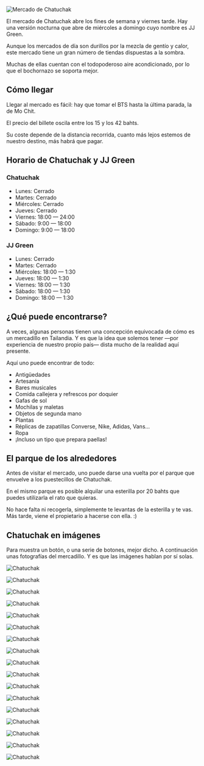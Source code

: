 ![Mercado de Chatuchak](https://lh3.googleusercontent.com/eWA-L0ua3aJVPJnsTg1H4zl1ADeZzmbS1wn6D1BqlT5-SaM5BCnFgfipDiFI0oG3P-EraFM1jCbq7nIg1nbp5-aI4szYZrzHfkp-CxbqwHgxQV5iHAf1sQCdfpfzVY9kdXUhzjzr31kyJaDqgXvX17PbtjwJWcuwTgYH8rvgmOkOXUVjYWqH0Q6GONcy-DiSeSUqC6or7V6M_jONUFZ9o83CRalwwD_YNlPn5egx73DIDv91dKqSSVpnSaLdKp9mSaTtgQ-jvbjCvaooxCwX4DT8XE77WHtIq-1s9VHGijNKzEOfMdhCCDIX6S7P6ViJRY0EsDm4C4wAlJoguzxJlBvP8jIWCl8mFM68WaPZosjzh9ky5wTlEL_6fpVaHHmXrbZ8c2nenHE-AzXnChgBsS7Qkqv_BAUcpdjLQ5b7g-EZiagSjoPcrY6oLQjjxACmovrB-KkmarmyxTZhNX9kuJ9kK1K_eeNQTzMzf_vqUnsmgjx6lGM0gveoCYdFt6hfauKiCC7SwBOedSvnc5nul3yKWsfQt2xYRIESaivvfFe7nWGUmIgKOiXlnzeXvXwW-2ImIoimRQwMWT2dqLNMElIww_mGJNEYYphQwc-BNGySFf0sRQ=w800-no)

El mercado de Chatuchak abre los fines de semana y viernes tarde. Hay una versión nocturna que abre de miércoles a domingo cuyo nombre es JJ Green.

Aunque los mercados de día son durillos por la mezcla de gentío y calor, este mercado tiene un gran número de tiendas dispuestas a la sombra.

Muchas de ellas cuentan con el todopoderoso aire acondicionado, por lo que el bochornazo se soporta mejor.


## Cómo llegar

Llegar al mercado es fácil: hay que tomar el BTS hasta la última parada, la de Mo Chit.

El precio del billete oscila entre los 15 y los 42 bahts.

Su coste depende de la distancia recorrida, cuanto más lejos estemos de nuestro destino, más habrá que pagar.

## Horario de Chatuchak y JJ Green

### Chatuchak

- Lunes: Cerrado
- Martes: Cerrado
- Miércoles: Cerrado
- Jueves: Cerrado
- Viernes: 18:00 — 24:00
- Sábado: 9:00 — 18:00
- Domingo: 9:00 — 18:00

### JJ Green

- Lunes: Cerrado
- Martes: Cerrado
- Miércoles: 18:00 — 1:30
- Jueves: 18:00 — 1:30
- Viernes: 18:00 — 1:30
- Sábado: 18:00 — 1:30
- Domingo: 18:00 — 1:30

## ¿Qué puede encontrarse?

A veces, algunas personas tienen una concepción equivocada de cómo es un mercadillo en Tailandia. Y es que la idea que solemos tener —por experiencia de nuestro propio país— dista mucho de la realidad aquí presente.

Aquí uno puede encontrar de todo:

- Antigüedades
- Artesanía
- Bares musicales
- Comida callejera y refrescos por doquier
- Gafas de sol
- Mochilas y maletas
- Objetos de segunda mano
- Plantas
- Réplicas de zapatillas Converse, Nike, Adidas, Vans...
- Ropa
- ¡Incluso un tipo que prepara paellas!

## El parque de los alrededores

Antes de visitar el mercado, uno puede darse una vuelta por el parque que envuelve a los puestecillos de Chatuchak.

En el mismo parque es posible alquilar una esterilla por 20 bahts que puedes utilizarla el rato que quieras.

No hace falta ni recogerla, simplemente te levantas de la esterilla y te vas. Más tarde, viene el propietario a hacerse con ella. :)

## Chatuchak en imágenes

Para muestra un botón, o una serie de botones, mejor dicho. A continuación unas fotografías del mercadillo. Y es que las imágenes hablan por sí solas.

![Chatuchak](https://lh3.googleusercontent.com/bKWwpcf3nhRE7898l90R-15ADLN_ghg6wb9eNjK9IMIowRgjOhsDBwetpmqFbWRPsKQPVL-FO8OGGO5suJHSz9GcG8S00F0kNZ2McP1mgT04c5Ylr4p2LfNyNm5DI6TmJ7qDWE1oxYdbueqNTeB4PhRKrRLWCH37NtD9PlDozJ-ExWDBNq_Oa9lKGOyJbbpO3Mdmf3b3NGEP8ZPpT_sU0EGeFgvd1nUIW1DsuYbxST4xBjp-KGsd5hxfNzbux_YzUvfJg166aKUSCjkkXTbJEMr8QOye-DefUqiN4k765HgR_muTESFYAkr52JH70-U0Z_atL7qvdyT-r1XDF8jI1Dr_UlMjyRGuSvwXrTDc9qCmk6n_oNCYU7xfI9A_oivakIbt7TaqK4Zzm5AJGqQ68t6GQPhwODihWED-oqqdgsYWoCPpxLHl0f-F2C5Z2kAYz15U77dbA9RCZh5Gfb3__L35aoXMOG1SDgJRVRX04pb0vJHfHVc6t1f_01PeVYCZmgd1NDm_GGJIJwm9RngEn9QXnfu1FYxPxV_P9f9HIxDWl5HXsm9FBDRN51nx7hSTIHdfNkRcdKYRfimjqaff1x36xdHlH-v-UjNgCs5rvYeCfZpzOQ=w800-no)

![Chatuchak](https://lh3.googleusercontent.com/bGOYseOcZZhRKsywGtWm2XM_rFXeJ1vwv-unZVa9YqLDvp_es4kIaQF2AOCIB9Jd3JW-I5YSN0SXegV5m9rNiHggXr-0G9lMw9UevZWYGOWQZRUz45EZM5JCDOedkwP0Tio2hk01-dp2g1S27AtUMopNGn0Xyy7TOcXmglCfPBL2D1Jd4k5PH4oU4QSg96RCQYWReN0L_ms_eotulZkO-jUkXrGBlLGUMR0oGDDeeq0z1J10NpJwwQ364abvBXlwQ_8qfvbQmojniTSk5rzLtFPVJtsTtduzXA4gcLsy1JpUulE3w-pLfQXG4U4Yug5C6UsnIU5iDVdp-N6ksQww9S4Mn8x2UWREHXZU6fZ6bugksZYNpleylcamqO1aKgM_K5SHqFbF2tb8ZPkj0rws1WVYsnEN6BkOpgC5gziPjSDz4dBDrswZ9AeDSRtcvunAWofCC-wImMQGTJtYR8QfmPDayGCPlQ72WrkIpt2EhjDsK9p-S73ocDccGoJrTWAl0r_sDWStcFV-qPdKdNhUE85I5I56J-15hEFI-xsEMxyW4LkViF7wTRTpTECkdKH1GpXAiomRDdZkvG5vvoBXx-KcwHSAqKko8w4rI95lqkAkLDPuZA=w800-no)

![Chatuchak](https://lh3.googleusercontent.com/fkl-DaYU3W3XAvBWF0aBTDgmvyKUzugdR4itwgPUo46_DYYNhks76DrNioNDUo_EooTwK6PYT5nEX1qmigXdPhqU2r-j_u0ZSj8fYFYyIhPeI8OAmUo9u4nxJ1NKpYI9bv_uzRZyE5gg-gm--EY7wocFugTlERAgi47eBMzOlDxxYfZCVBQ73ZDa9VmieBZyoQrwnhqdH6S44G2CeKieb59nNxErny_QX10kEX17i4Cu0YlC8d7vzFKuLAbAIGXfW0j6g_0qjwI0y0DhR8uJJHetQsrjKJWv19O7VlmbXo-6v-ugazSgrJvF7REwvCpQdV3VUjxOgxnzBCqfOm9mzUc5WOWAa8DD4x-h3hK_UyfJWH2qEPbTIGh3XXfttxfyDgneqts8Bpv_iz_oBGsYWLcZPbSc_Kq5XsjAt5HvuTVRiS-grhoszQ_xBpPAL4i0G6Q9qddAn5KH71C1LuX__k7JyImvjIl9EEy4o2sNAweI1WvxFv6_gr51OcrqQPSiN_A-Lr8CZwDQYLciSQgAnKh5uS8xP-Ct8pblrnBNXeYuYE4E9l6CHjfODc7idQc1EQMX_shSTj9mKdobxQUNbcQ3fKS_pxWAYCJ31CtaTbT3E2XF-A=w800-no)

![Chatuchak](https://lh3.googleusercontent.com/Olw7Nmn0VTi8g0wCV2WeB8i51GLnZ0lMRcjhJHbfiHODEL6F9IdXuXHQHSjJfelLJTX7Txtw2GRKfGqBKuwgYmWCDTw8AZuHFsKCcjkFxrgfAzQV7PhsVwKPGCb2t3CXINGYgtE8lCFDumu3_c0DPyJuBWnDuEi9fsFF5Srr8a8vAIg_Qt6IsCRDFxrKZ7JAQgQAXuoEMuHqmyzvBV7A0FSFd7raVwQTqCK24AlP0djX4JaYV0Pu9MpEf4B6VHK8qvWYPtCWzaQZrecpC-pDO-paQ6rDdrM_pQZpmnP1FoNhB8chTH2fIEzzp5dGsjffKXj6N2a4Y-uw3SCq-uCmHqgWYfK8NVx31FTpmml9-DQ9V-jLQWtToo2iZl9Nyq7hLe06wej4buyzxIByyxb101oE7Dp8Nu18LeQfvsigtV4txQZURTOe7Pbi5ExgUND9h6WEnxuUidXHIXbnUBs6dWo1UozRY9Ld1QZYeY6MoeU_qCD-LiudM1mW6jfrAuiS1uKgk9usiK2RMlIvPvBhQOO1WhkZ9NBkEPexsTWiK2g7Hw9DmmYyo88gS58IiGSmvDDoeES8fntX3xaynaXG16LqYjlutZxJhbX8syiXlnqAM8h_0A=w800-no)

![Chatuchak](https://lh3.googleusercontent.com/PTdRtvPK8hMGdSYcKhht5d73SWWGZmV7n6FCtBzdpv1jvAA95qolvagLl3urxL_qRXZYojQALefNGK9pukF8j6Pisf6TxLixrVL6dorgN7eNbHZim0KdufKfSMCFsKod1fLtvdtXnPAnK4uJfrgH1-FO629bF7h5qfbzrO0gPo9AwXEgIYi8RocfsPfjg-5nFjtIf8DtVQtWp9jwuCtlwwI1QgNGJ8JpqislJBjQ85GcKJT81HoBiNya8i9P-e3w3ive1bc_yKQ6H9VVYeTUvGgsZ-0Rna85s4DKO13XV48FyIRH4QVvnql9Y9p0GLXwm4cS75D18yIssYcSKAJrQU_L2tpQGBR0-pvMTSdU7VzGZq51TP8TV8QcgaGE-DJTIS5L4z1BvWrF4sTPclPfZZaEFS948J5oucAPlODjnp554utUdrU9lqen1K7XXC2AwmgkGet-A3JBP8M8T_yTavkqUU2BguwomiFZzvf5XvTQmgpXj94GAbSOJE-_rJLjYJvgqp80q-fdQ907tOLJ7SRlIHU5xcpt5a8JvHDxzjRqHZ5HPo4V0lw68D1nBfo5ZQFb5NcLkAB7mrdVIzTZca8jJ9b1zbs87gVw6C1kY-fJshmKjQ=w800-no)

![Chatuchak](https://lh3.googleusercontent.com/p3EV32IZZ6hLYob4ocUaSY_r7NXhwIueF9gRQWW_Q9pBk6NNX3imOns0WXwXALeCLE0njR5lJ2_CDn528vO7n5r541vBqSKbuq-kC3oGCcW34MLM1dYYeXoWBuHXWETq87ycEYymz1mi-SIuZu0EUdfJzqwg0UK9_SvprOgOESFUSv93lJlWCKLd78Pa4cSjLTVxqoCVJsoS8usKMLY49_4WYhWeCTCLHk2RJxNDZDNa3kPR0pqx0urUmopMnFcy4Zm-1kKdYV6TWHmal5Rdw465P5pWmbNHgn2Q0ZTrG21p6169nGFrPbi1I7_vDHoQm--SDOdkFeOifNEcxm2KVPSw1_6j7l_mbmdzA75NKJO4mr0lejZYUJ0cy6OGRGM-v5jv0xtEojqOeB4doLvJCZpsFpUZ31lnSw3yycFB6r3qx10NvZhDKbSf807-3q6XPagKYVzHSKOflD81x2HTFdSPFCkbQwoJk_6zlyJN_oXrQPNvfNQ6zFhyqKjz2msLL7w1KX1zXD9NPPOc87DGwe9H1u9amvRiJaLuTpUTLMjkB_8CgHZMufq1yhv5kJlxaf5eovh1jMTX-xu6NPjbtQaPMysv4kTlEYNLtqoOJZ-5MMcPMQ=w800-no)

![Chatuchak](https://lh3.googleusercontent.com/3wINkQKGvwNpBt3CFy23WgDpc5SnWK9pn5tZwEOn-R8ychSjniFfYAyKre2-NyzvUwzHeqaycioGNlKmF6iJfbXzb6TvoLoi1s065ya3VzDknTdB33Y3i5t7Ml5sCILOv4JrGBQ8pLAmU3Yn4owtaz4JfUXiHVdX6OanVYdAH-VpqYhdl0Z1Kq5IFJM2omCndPbpiZwJKxrjhhC72ZQtwTQX_HeZgxZz0o_B1FlShqHQG5P2dCz4bGGzirTHsL6Al4i1_yuWFyw0_RoREujumKQTT0yOl9_wuk1DocOcHn5h3l6PgaRwiZx1Va6NkFYOlzidK0RTS2SIscRZu8vFkRRMwPrda4R7QfEklLHZLIya2bxvTx7rbXTY1FM6D-T1oRSwS8h35VkQ3B6nw3ib6Ge5lT6OYu1IQz56VMmioQcaWrX5CjQGidbAGfqUyJyWCzCEEN5TZBmBgDZu6RCWHT0QwsNSUViEBbgFUzcSW_0WxYBIIRRro5LPSqKBv0DtIloQl07C4lKDM4BxCPc9tFOAp024byOneCAUZEDjs9Xj1tUFOH7GYy6YcI5JfwX9qdH2YTGrJe8LgvO8FSyqGU7HMt9_t2IcIPDeZirTi72sDmoduw=w800-no)

![Chatuchak](https://lh3.googleusercontent.com/u_OCtAkQG1YT9BlliTPyQMjUEa7MjRb8a_DxKJ5wXj08NbJ3c7cZqkE9XXthPPEMu6DZkS8E8-1KHpZVtbfUDxf06bSnEgADozioZwI58dnEHxbpXRxJN3gnkjjJkt-fs-wDuTF1HretjCiFZZbAPPErdh0JO3PTk7ietVM-rw7ZlNIgMkMJbvmOJF9Z-nCi14frU2bZmshndUy6VItl2kvWf-_gO0nQXgz0ERgT9qZBhHFtzgclnrY12ATGanybY18i4v16rIY3YTXpml6liaq4P9SYtVvRRnd-SrQelRzv4tRXcoWT2Fcsafz0VgC9HKRglJ1I9ERkmXH4chYMdzx7fVZ96xqRKt2sAKjvLtetd0eVo-zU7Oizg-SwF8BjACiLAASPINqTkNer0k_DhlN9C_DX9S1cI_FPYxUN1rg_HweJKXeK98M6X0XaXQz3QBIdAypudxusiQrmZNLJDIAZvLcDUut3Lrc0b_9pITm_79xH6nqolKmEKC_3OqKaBuLiKEQHECV2HlM94TriQqBWBMky_IoHds41_MFH3wtwxzRf3-Q11OJu5xF1Z_-ujxfRG8uivOgAnNTqMr9amR_GXTlkcyDNUxNX6o6aibbslPLxcg=w800-no)

![Chatuchak](https://lh3.googleusercontent.com/MEtKzM64QfC30XXAu0BzU7aReYDFq7EVAsqYNM3h4H2X56upTk3XvIlefnRCiPmnbdsWnJiKyofIfnYVOeR6R7AXkR9frn0ma6kI2d7eAJC_mAyfMXtuccRMLa5Xr2pbFMtDpGql5Nb3E52QKP0yf_GqQJ6fvvikZekbFVacVaNMqTOwFZsiqvy4ommLWp-b95_ex2_8GVBUEcdWwYgbXrOQQ0mOpVFvjf1klVll4Td1fSrCmJKcUrZN2sJfTjHAada8IdQ3NrWliQmssVULc-C4gaHV3NB98bMQJrDVmYx5BpyxQL2JPaJzxToIoNIVcqtrsipM4KoTDZvANcgbS3i6UrFvhqnjIm2kQTT_jyxIUMyMA65yLcWQmb8EZHKFmYdk3bLde_8S7uW9c9dXdyyaslod-kV68bKt1-toQqJIdvcanHLW35Si0Tpnems7xfG8C75O1zCuCQIhJSnRCfL9hKmSFvlFL6Zr9gqU1GWjOWYLC-B2iKzD-KnKMTO0HrDw2WQCLQUbr3c7gxwEhZPMfGE0t_5zrtFp-t8h4Cxwc-R7KDPysRh-7o2iPUUQ8zzw8uXAO4gaQZRH0OKQuLVY0WUNIan50OjSUHqQ3Rao4LMxNg=w800-no)

![Chatuchak](https://lh3.googleusercontent.com/eHB_A2hdkkHSKn3P29SxT0exRPaam--68izRzMTrqv8hQRfQ5uo6q-eo-_Hq32qu88LuQh6CpftqpwSsuwzGKzQTzZERT97KPYPMSinyXSggX6EYq0cDb-XmNJEfXlR491h8ocdUfQl0b6BmAjWGU8RRZHCE8_iXg4qMbVBpRN9_mVlnQNHt9uKnotXPRSh6ISY_Dz69-kYBCbhYUpP3tcxQLaHmGUvAOVcoVckAYkjgG1YQ1ooR-rdxsSRn-q1J83rC_Zvg6sFfvHGighf_F1RerhmheDWFNjSBqjZNKA9u2F1CDgSx8Os_Emip7nk7VZjAE1k-U1N90dxeoe2PbeHD3MjoKKwYBG76R8qJ7MWW41z0ZGjyLdIny1wK_9vXsIorvIXwMjZ7ekyAEeXgfzhQPpI9IvGvtpu6jxUk20bxaJlAOqIe8NGqKMox6mET-IzeG4VHuf7zNr7NsrWcKI3hQj7bCSOcHDz2vB_3BMTTz2A-V0ErA98CQ1qWVpht8ul-AvUMu04nKekKKXQHobUb4E8kJbQXbX_s6hhcM7oLrsMnIZsSQvf3IVOgtEc669g3lTqh93q4m7xdpZvaiBo3KbvfHf2hPp5J9VUDuKI9DV-nSg=w800-no)

![Chatuchak](https://lh3.googleusercontent.com/Ku4SAWpJLNCq0egGY_wBuUU1BLDBDhG9LS2l6p3IctNKCNUkMXho2PW0_DPv-4B_Rku7zFVqO1mmpaQKJuI7IiOJEzAUUcVgXWhopWL_6YgKiaHYpAJx16DFnBLkHJYVVapRm5JRWKSfZ4nZdft2avYRQHrfpE62c_wuPBYvGuDnd3mVJPIH607hqftKZSk73htFeqSAY3UytqyT6keTYajmzAtjv_YX1hkZKQoJA_tgEMY-dDMWgeNXfSTxCfXOQw0UYCEyXBdQoJDwcZ_FazoqvUaYysIqsZRsZgQ8HI1DrXoXHe6rpoGANONCTZeYAO9lfDVmV-J8ABu0osWJbnd9DRsfVRkP2DsmhEAw4Cjtq-lVG781uRZ0IIemNkWY_z2Kc5dW8GTYU4-rPh53-YdqS0iyAemXWJFh2-sas0LJVyuLv4qgEBaWMVs4SKdCjAq-9K24jisg1KpLGIq10LQt7ajg4Wq4pR4rfcJfTAtqU9_e8wXjoZ4uxPswUgmjbKk26kdSSU6u9zTBhk_KNaJ2ALL037-jgbW4KfuggTa87Kb_X4W_hFZ2aV8t5v3JOzshbK2uX60w5bvb2t5YyXFI8j-oAIyNnquQriNYuhyxFXSvLw=w800-no)

![Chatuchak](https://lh3.googleusercontent.com/V2ndwW51cWGnfwvUel59psOWw7kSos6rlb8veHxSuJmwZsvBAOEMxm585EUgowDDbQr4sg8B10gdrfTvkAGXmGd2SNlVZq1V2wkCd-NHHGmodlLdpatQ7D3QxgHIOqMvueO3bDrL8pMsasFWE8_qtHX40-x6GYAMW7d4b1C-EBEcyrqMIoVwIxri6xMpq1zPZGBke35F1OHryHdyjaRm7o7yZpAEuhag6LDtHi9G9JiofweZui2t6_T73MjkyEuHtr6UX6aw9wewmFtz8yAaUdwkm4H1mNVjMc_N4yawd_Di1IkbAV6oEKIMHBKzGHxS4njtQ4enRD-IHDbTEyI9tHfxIsnLxHJ9geIWNVgoD0od5vDuBwb1FbX015yoI6ZcWcLgUD7rEOgr4XQOFEi9aPv1PEs_4xGmIOnOCkemc0YeLFu-iMcKDc38r3rYNayEecHo7cFO3XoF-SwagoHl67qC6C7q2c1ue5eqIgFnldGgEUhzGVX0JSQKDkgIrSb_GhYI2Zse3sPWT4xkuNy4GiUk-Z0XV_jfpGn2Pqi8ucSRLh17FPc7qXPokrzMzNVbw9Gxo28-0hrV7s0xTOBQmWnTc0yNAmGEZg5xBtWXRya6k_2vSw=w800-no)

![Chatuchak](https://lh3.googleusercontent.com/ky5QyhpkbDtdEHppRZPjXFc_p2C76YZHvswsNfJroxVqb7FzjU1JCeAeN3biXaKQyN5qEi1cmjpxzreStrM34Gf0jrPJDKGB4wse7hkmmDIsbEI3pIWxqB9DuTITC3rNkX8uBuS5o7qeNHStFIpmXVQOvNe8ZRsAW-1-cbWItAFOGM4-xd22OWMwV9Q60bZrFPnTB1aUfUXA9Q0Ya6vGtben3WGFsZkKLJeuzvXqP6nM9TvJ9LxCsagN6aphf7uNAwOmX8rTfcVSdCf0k6NJ_W6rZDEIc8clNt4M87O1QTRlWcsu9pTMbq8jMFcN6IBas2wuSxuEYBsNeMSHaPAyvV0-xKu4qJlh1PyJNGFag9WJdH4tZkc6BLKeFfytjchMruBShLDS7s8uAmvsTrowHXnbuzYzhry0xumDIYwqTCSxKFyHPUiyZ8QG-n9p0u9wTv0zni0BemcX-x1vHX1kiZYe0uyAhr5Pg6R3vpa15Q9Hj5ibkYwf5eCFlGifP-xiOLicyMnKUK8-ZzUFX3j64q0A39jIcodMkBTMkPmmqvGntopge7vDjy3dYI5SROwcSZ_R3cjUerLTtOeVr33LnxwTdlQLXtXTezyJJ4iMA3a-38YSMw=w800-no)

![Chatuchak](https://lh3.googleusercontent.com/hQ3ZZOy0vzTJ_9dz0uNi_MmMk--BEvM8mCDK37E1MBzyKShpoyuRRK0jFi5RRYCEB-X3V9BGeiVCPxCZs8brp5xZwW1NRhw7BrUHN4LJgaxgftqOE0a6wvpGxwo2dwujvfqJdJdt8SHT-leYSQj4KUvMNhS23Isdb3yzIHMkYHVXvoe40NwBk-eiGuyH4pc-zKikenYfk0TDbXK7YXiQElcdQjtlxhznutbli0ac9FHj52oubivHUnZYgIj6QlBDw7uN6dtVDnFEsUcQk1RodMQV1owo-aZdrJDbqUayWCbZ6uvzdhAGLZGJEpQNL6iSfNNCmvO8m_i4fQiFHeS9SJWHll92EHRCOgcE9jtogHqVGdAOzyVywXaThF62hPMqenw69g7Qbvsz73krOmooH9b8cb09AGm-_4PnNnpa0-Hte1aw3xF_iKRVWP05fuS-vmk5YDJ1EEKDAXI2NnrDGirsbJ7e3T2xiVDOXzHyTZyntu7TFaqNKQaCuKzPMNzUXsU_jVIzH2rciokSJjQ08-h1LiAd-G8-fUdw3Qx8DFaGXWzj6MrCEy6u_NQwDZ1Elf2ARzjFu8AY26_Whn2LxMA_bZROg-W25ik3JBBzJG7U8wGZsQ=w800-no)

![Chatuchak](https://lh3.googleusercontent.com/lpBeYo6IRncykmrA1Az1QYcEKoq4RoYDuDsVAAQDtEebZBtOtO9jzHkmOtsBUOD2PhU11jsMyk7lwrltTxGv9gFO1l7R217oT3d9-_r50cb0QZKjbr6C4GCJ4qmgKvEBJoxBCNnlTvEK8nDKUHPz5QMJvjC1IP6FjFkJLgIzeek7i8O6cCaTC1tSoqCIc1R6hQHZzAEVnKhly8PizrZVKq3JhnyONQwJLmHhH0yyU6nI2khUlFOQp44Yfxt0kI2Z6G1QLyOw-gPNXzbjKR9kNDDmDZIA1838Itp398-p7WZdvEp0_oe_fMBoSAus_IoBn3NMkssiz8ygs8AbmYXeY7G8SBJH_X-mSQQPT-a70NbrSq8qusU3bakwV6AI1b79AKrPv8UO0DOLaf-B85x65sCnTzS6QXaEphZnd3qG64ti09ozai5h48ERe7nIntCEoOrW9k4ZZzrX6cXsbXCynUa_EndFspIpnTCSbIEh6BSr1pXXNaGJYrMtyJeBkixJFO8EOq-aKq7H6e4EGM6EG_3wJfbZGvPP_TMDvrdp2dhnI3Ay9wWnRNAe-xl82N7-sLpBM41LxM1rGSLXBNkaJKTy6X_yCCah0JQj8hegz1Dy9tva9Q=w800-no)

![Chatuchak](https://lh3.googleusercontent.com/1SiV3u7pyKALLeOe1D3QzOV4zBqpmLnl7lA5JzWzDjNeXr0NuVX7VvWhZKpkb_8cXauOzzXL7OqZYLibhYRlqkPpaOo0FiklvAOzuqcrZjMuYYyPEV7gnGo7rUAtoWXoRVBwvmWIRCDBxUFmmXayvhbnAhH1Kcv9gPpoV9EnEsDqJx8D7MWXjSCJdymJ-TxB053douEE9H99C_IP-LF8c1PwGOX82PDgSGNhEWYtPtB_I8qe0crdwGj4w2ZBV71_cgV-W8dPwusQ8IjOKoeoYE_888zdYn2oP-RGzlkE-CX0K8sFmow2I2TZxNxKC5KRTyn0uSa3n9l_BlUw7GO0o1mCFnK8X1TL-5-C1tkqBbjV5dofM_j-DeJjXE2Jzo3MNcgKcxgXkCbJgoFEQY6OyjxsmwBDQBwYV2O-C6ld1ZrtxLfOpww_wzWYEaYPhLC6n0ZkTrbM7uNvcglP9TYfAjQqRcHsgJTDHcAfueXZCF0uX3jWcIQkOZQmiafwScu0QluXZK0y7iYSXTVy-16vfrR9cJxkHpryAqd3gy3_iw1KrvZrtvwxyLFLbigeIXlK8g1e9ULmcmBwHSTm7wdkhFznvkF_eLcsKdYzTGAKlQDZN-B_aA=w800-no)

![Chatuchak](https://lh3.googleusercontent.com/l3la3jE3utInp9ecKXvA6tQDa_A1dNg_Hon3RyQysI7ssyryIxyiopYTPbkTSq47Uh0ql5ye5MnUsNkOhyWRsT3RhWEjvWlx82VV4gKgePP0Bq4ENsz_TR7SkQnV8qYcRtmcRlHt6dbWbgP7cvRCzsMGrl7V5Cs-Bw9CffuWgksrhPaCQ8xU1TB91lVtyBNBPOA2ItWMmZPRcdNBNpqHUonK8hbis_IuF2j72ua81i-VvwOHpoS6n4Z7-O4uM_qwSbnYJvW-oXnhx5Zq8kcHE0U28P8oQeovZoH1wIRz18g3GaxHLxvlcCccQ-NCBNFcYW886V5me8LcPWV2VOZNXkIhCOoZyYbNcjgHH61LKM3fuDhMLOoJR3qhK3bs_ZBDsanboneSQtPwEAN6nNJplc0j5Vjen5mwtec_EGGZX-zVAucj0Z7v7k3ov-aTh6MdIh4enTthevPYr9RaxvJlCpuyfoS6CVig0fosroDm6ItaxKv4Sh9ELD2VlGmUkemJJZK7fQ_T53XqhfxnVwdXsu3mf5Otru9bObtLexpO9J74tmYDw5jJWs9KfxGRwTodeCwRl8q9gpXleRGBQQVU_FZxyVp4j8iA7Oi7I8-XurnKOIm-uw=w800-no)